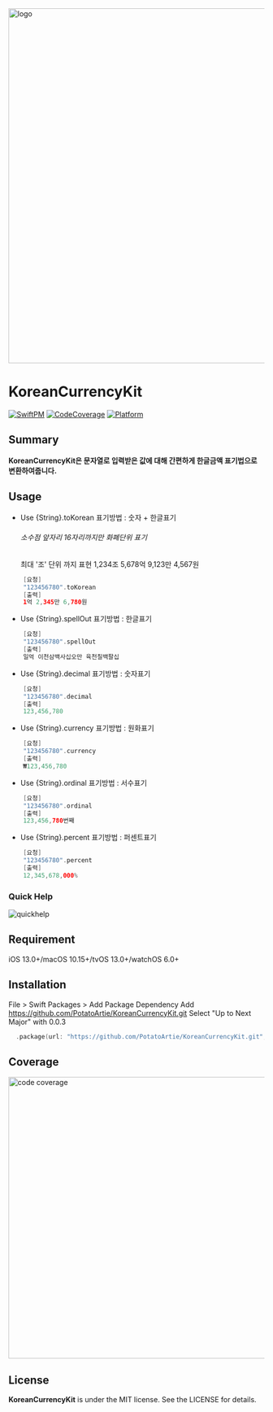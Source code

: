 <img width="698" alt="logo" src="https://user-images.githubusercontent.com/98959780/228770091-87679611-0246-40fe-a351-b80bcd0a7339.png">

# KoreanCurrencyKit

[![SwiftPM](https://img.shields.io/badge/SPM-supported-DE5C43.svg?style=flat)](https://swift.org/package-manager/)
[![CodeCoverage](https://img.shields.io/static/v1?label=CodeCoverage&message=90.5&color=green)](https://github.com/PotatoArtie/KoreanCurrencyKit)
[![Platform](https://img.shields.io/static/v1?label=platform&message=iOS&color=lightgrey)](https://github.com/PotatoArtie/KoreanCurrencyKit)



## Summary

 **KoreanCurrencyKit은 문자열로 입력받은 값에 대해 간편하게 한글금액 표기법으로 변환하여줍니다.**


## Usage 


- Use {String}.toKorean 
표기방법 : 숫자 + 한글표기

    ###### 소수점 앞자리 16자리까지만 화폐단위 표기 
    최대 '조' 단위 까지 표현 
    1,234조 5,678억 9,123만 4,567원

``` swift 
    [요청]
    "123456780".toKorean 
    [출력]
    1억 2,345만 6,780원
```

- Use {String}.spellOut 
표기방법 : 한글표기
``` swift 
    [요청]
    "123456780".spellOut 
    [출력]
    일억 이천삼백사십오만 육천칠백팔십
```

- Use {String}.decimal
표기방법 : 숫자표기
``` swift 
    [요청]
    "123456780".decimal 
    [출력]
    123,456,780
```

- Use {String}.currency
표기방법 : 원화표기
``` swift 
    [요청]
    "123456780".currency 
    [출력]
    ₩123,456,780
```

- Use {String}.ordinal
표기방법 : 서수표기
``` swift 
    [요청]
    "123456780".ordinal
    [출력]
    123,456,780번째
```

- Use {String}.percent
표기방법 : 퍼센트표기
``` swift 
    [요청]
    "123456780".percent
    [출력]
    12,345,678,000%
```

### Quick Help

![quickhelp](https://user-images.githubusercontent.com/98959780/228849192-ba136303-fd4c-4916-b253-c6c1cb115428.gif)

## Requirement

iOS 13.0+/macOS 10.15+/tvOS 13.0+/watchOS 6.0+

## Installation 

File > Swift Packages > Add Package Dependency
Add https://github.com/PotatoArtie/KoreanCurrencyKit.git
Select "Up to Next Major" with 0.0.3

``` swift 
  .package(url: "https://github.com/PotatoArtie/KoreanCurrencyKit.git", .upToNextMajor(from: "0.0.3"))
```

## Coverage
<img width="554" alt="code coverage" src="https://user-images.githubusercontent.com/98959780/228801793-c0d00fe3-a68b-44c7-80d0-1b474afb8214.png">


## License

**KoreanCurrencyKit** is under the MIT license. See the LICENSE for details.
